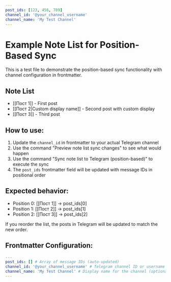 ```yaml
---
post_ids: [123, 456, 789]
channel_id: '@your_channel_username'
channel_name: 'My Test Channel'
---
```


# Example Note List for Position-Based Sync

This is a test file to demonstrate the position-based sync functionality with channel configuration in frontmatter.

## Note List

- [[Пост 1]] - First post
- [[Пост 2|Custom display name]] - Second post with custom display
- [[Пост 3]] - Third post

## How to use:

1. Update the `channel_id` in frontmatter to your actual Telegram channel
2. Use the command "Preview note list sync changes" to see what would happen
3. Use the command "Sync note list to Telegram (position-based)" to execute the sync
4. The `post_ids` frontmatter field will be updated with message IDs in positional order

## Expected behavior:

- Position 0: [[Пост 1]] → post_ids[0]
- Position 1: [[Пост 2]] → post_ids[1]
- Position 2: [[Пост 3]] → post_ids[2]

If you reorder the list, the posts in Telegram will be updated to match the new order.

## Frontmatter Configuration:

```yaml
---
post_ids: [] # Array of message IDs (auto-updated)
channel_id: '@your_channel_username' # Telegram channel ID or username
channel_name: 'My Test Channel' # Display name for the channel (optional)
---
```

